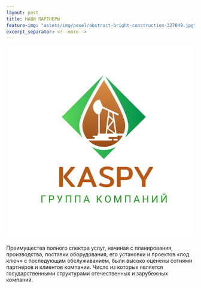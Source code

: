 ```yaml
---
layout: post
title: НАШИ ПАРТНЕРЫ 
feature-img: "assets/img/pexel/abstract-bright-construction-327049.jpg"
excerpt_separator: <!--more-->
---
```


![](/assets/img/green.PNG "Photo")

Преимущества полного спектра услуг, начиная с планирования, производства, поставки оборудования, его установки и проектов «под ключ» с последующим обслуживанием, были высоко оценены сотнями партнеров и клиентов компании.
Число из которых является государственными структурами
отечественных и зарубежных компаний.
